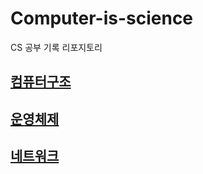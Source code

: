# Computer-is-science
CS 공부 기록 리포지토리


## [컴퓨터구조](./ComputerArchitecture/CS_ComputerArchitecture_StudyNote.md)

## [운영체제](./OperatinSystem/OS_StudyNote.md)

## [네트워크](./Network/NET_StudyNote.md)
